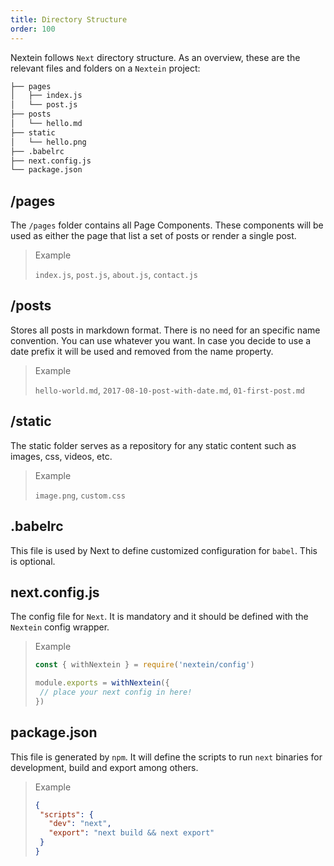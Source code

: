 ```yaml
---
title: Directory Structure
order: 100
---
```


Nextein follows `Next` directory structure. As an overview, these are the relevant files and folders on a `Nextein` project:

```bash
├── pages
│   ├── index.js
│   └── post.js
├── posts
│   └── hello.md
├── static
│   └── hello.png
├── .babelrc
├── next.config.js
└── package.json

```

## /pages

The `/pages` folder contains all Page Components. These components will be used as either the page that list a set of posts or render a single post. 

> Example
>
> `index.js`, `post.js`, `about.js`, `contact.js`

## /posts

Stores all posts in markdown format. There is no need for an specific name convention. You can use whatever you want. In case you decide to use a date prefix it will be used and removed from the name property.

> Example
>
> `hello-world.md`, `2017-08-10-post-with-date.md`, `01-first-post.md`

## /static

The static folder serves as a repository for any static content such as images, css, videos, etc.

> Example
>
> `image.png`, `custom.css`

## .babelrc

This file is used by Next to define customized configuration for `babel`. This is optional.

## next.config.js

The config file for `Next`. It is mandatory and it should be defined with the `Nextein` config wrapper.

> Example
>
>```js
>const { withNextein } = require('nextein/config')
>
>module.exports = withNextein({
>  // place your next config in here!
>})
>```

## package.json

This file is generated by `npm`. It will define the scripts to run `next` binaries for development, build and export among others.

> Example
>
>```json
>{
>  "scripts": {
>    "dev": "next",
>    "export": "next build && next export"
>  }
>}
>
>```

